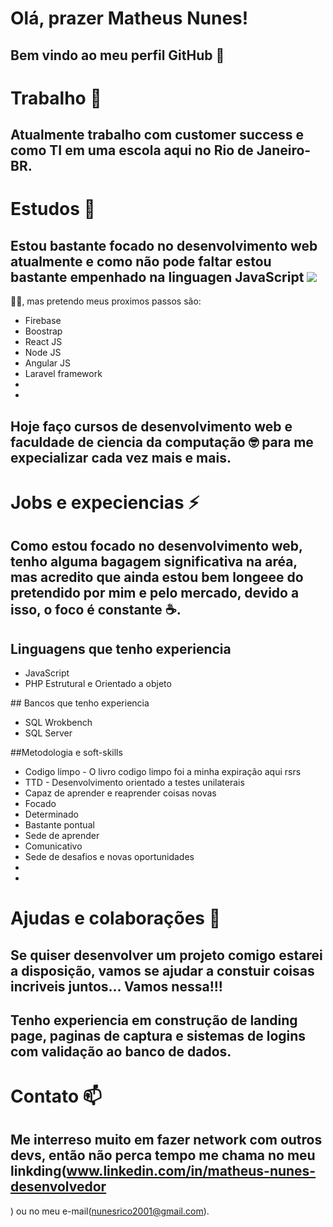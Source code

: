 # Olá, prazer Matheus Nunes!
## Bem vindo ao meu perfil GitHub 👋

# Trabalho 🔭
## Atualmente trabalho com customer success e como TI em uma escola aqui no Rio de Janeiro-BR.

# Estudos 🌱
## Estou bastante focado no desenvolvimento web atualmente e como não pode faltar estou bastante empenhado na linguagen JavaScript <img src="https://cdn.jsdelivr.net/gh/devicons/devicon/icons/javascript/javascript-plain.svg" />
🐱‍👤, mas pretendo meus proximos passos são:
<ul>
<li>Firebase</li>
<li>Boostrap</li>
<li>React JS</li>
<li>Node JS</li>
<li>Angular JS</li>
<li>Laravel framework</li>
<li></li>
<li></li>
</ul>

## Hoje faço cursos de desenvolvimento web e faculdade de ciencia da computação 🤓 para me expecializar cada vez mais e mais.

# Jobs e expeciencias ⚡
## Como estou focado no desenvolvimento web, tenho alguma bagagem significativa na aréa, mas acredito que ainda estou bem longeee do pretendido por mim e pelo mercado, devido a isso, o foco é constante ☕.

## Linguagens que tenho experiencia
<ul>
<li>JavaScript</li>
<li>PHP Estrutural e Orientado a objeto</li>
</ul>
## Bancos que tenho experiencia
<ul>
<li>SQL Wrokbench</li>
<li>SQL Server</li>
</ul>

##Metodologia e soft-skills
<ul>
<li>Codigo limpo - O livro codigo limpo foi a minha expiração aqui rsrs</li>
<li>TTD - Desenvolvimento orientado a testes unilaterais</li>
<li>Capaz de aprender e reaprender coisas novas</li>
<li>Focado</li>
<li>Determinado</li>
<li>Bastante pontual</li>
<li>Sede de aprender</li>
<li>Comunicativo</li>
<li>Sede de desafios e novas oportunidades</li>
<li></li>
<li></li>
</ul>


# Ajudas e colaborações 👯
## Se quiser desenvolver um projeto comigo estarei a disposição, vamos se ajudar a constuir coisas incriveis juntos... Vamos nessa!!!
## Tenho experiencia em construção de landing page, paginas de captura e sistemas de logins com validação ao banco de dados.

# Contato 📫
## Me interreso muito em fazer network com outros devs, então não perca tempo me chama no meu linkding(www.linkedin.com/in/matheus-nunes-desenvolvedor
) ou no meu e-mail(nunesrico2001@gmail.com).


